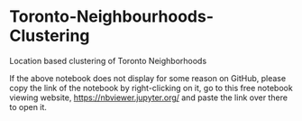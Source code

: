 # Toronto-Neighbourhoods-Clustering
Location based clustering of Toronto Neighborhoods

If the above notebook does not display for some reason on GitHub, please copy the link of the notebook by right-clicking on it, go to this free notebook viewing website, https://nbviewer.jupyter.org/ and paste the link over there to open it.
